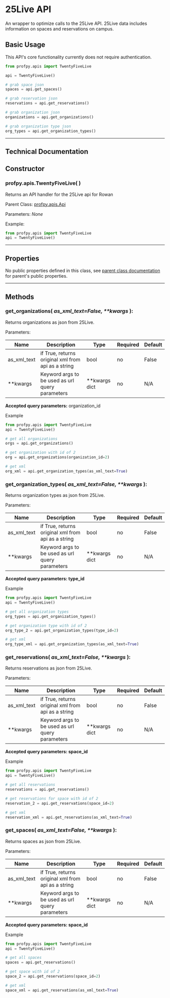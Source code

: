 # 25Live API
An wrapper to optimize calls to the 25Live API. 25Live data includes information on spaces and reservations on campus.

## Basic Usage
This API's core functionality currently does not require authentication.
```python
from profpy.apis import TwentyFiveLive

api = TwentyFiveLive()

# grab space json
spaces = api.get_spaces()

# grab reservation json
reservations = api.get_reservations()

# grab organization json
organizations = api.get_organizations()

# grab organization type json
org_types = api.get_organization_types()
```

---

## Technical Documentation
##  Constructor
### profpy.apis.TwentyFiveLive(&nbsp;)
Returns an API handler for the 25Live api for Rowan

Parent Class: [profpy.apis.Api](./Api.md)

Parameters: *None*

Example:
```python
from profpy.apis import TwentyFiveLive
api = TwentyFiveLive()
```

---

## Properties
No public properties defined in this class, see [parent class documentation](./Api.md) for parent's public properties.

---

## Methods
### get_organizations( *as_xml_text=False, \*\*kwargs* ):
Returns organizations as json from 25Live.

Parameters:

| Name        | Description                                        | Type          | Required | Default |
|-------------|----------------------------------------------------|---------------|----------|---------|
| as_xml_text | if True, returns original xml from api as a string | bool          | no       | False   |
| **kwargs    | Keyword args to be used as url query parameters    | **kwargs dict | no       | N/A     |

**Accepted query parameters:** organization_id

Example
```python
from profpy.apis import TwentyFiveLive
api = TwentyFiveLive()

# get all organizations
orgs = api.get_organizations()

# get organization with id of 2
org = api.get_organizations(organization_id=2)

# get xml
org_xml = api.get_organization_types(as_xml_text=True)
```

### get_organization_types( *as_xml_text=False, \*\*kwargs* ):
Returns organization types as json from 25Live.

Parameters:

| Name        | Description                                        | Type          | Required | Default |
|-------------|----------------------------------------------------|---------------|----------|---------|
| as_xml_text | if True, returns original xml from api as a string | bool          | no       | False   |
| **kwargs    | Keyword args to be used as url query parameters    | **kwargs dict | no       | N/A     |

**Accepted query parameters: type_id**

Example
```python
from profpy.apis import TwentyFiveLive
api = TwentyFiveLive()

# get all organization types
org_types = api.get_organization_types()

# get organization type with id of 2
org_type_2 = api.get_organization_types(type_id=2)

# get xml 
org_type_xml = api.get_organization_types(as_xml_text=True)
```

### get_reservations( *as_xml_text=False, \*\*kwargs* ):
Returns reservations as json from 25Live.

Parameters:

| Name        | Description                                        | Type          | Required | Default |
|-------------|----------------------------------------------------|---------------|----------|---------|
| as_xml_text | if True, returns original xml from api as a string | bool          | no       | False   |
| **kwargs    | Keyword args to be used as url query parameters    | **kwargs dict | no       | N/A     |

**Accepted query parameters: space_id**

Example
```python
from profpy.apis import TwentyFiveLive
api = TwentyFiveLive()

# get all reservations
reservations = api.get_reservations()

# get reservations for space with id of 2
reservation_2 = api.get_reservations(space_id=2)

# get xml 
reservation_xml = api.get_reservations(as_xml_text=True)
```

### get_spaces( *as_xml_text=False, \*\*kwargs* ):
Returns spaces as json from 25Live.

Parameters:

| Name        | Description                                        | Type          | Required | Default |
|-------------|----------------------------------------------------|---------------|----------|---------|
| as_xml_text | if True, returns original xml from api as a string | bool          | no       | False   |
| **kwargs    | Keyword args to be used as url query parameters    | **kwargs dict | no       | N/A     |

**Accepted query parameters: space_id**

Example
```python
from profpy.apis import TwentyFiveLive
api = TwentyFiveLive()

# get all spaces
spaces = api.get_reservations()

# get space with id of 2
space_2 = api.get_reservations(space_id=2)

# get xml 
space_xml = api.get_reservations(as_xml_text=True)
```

